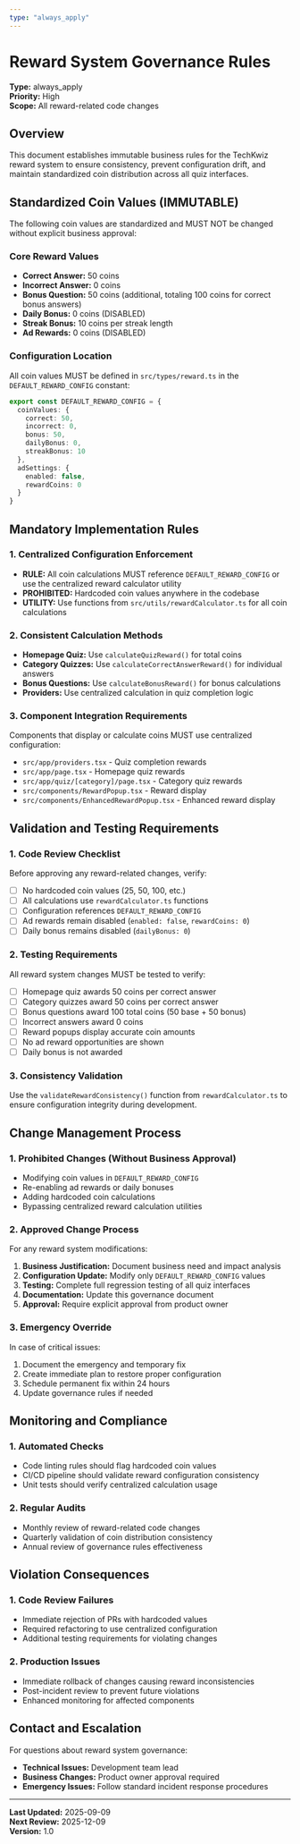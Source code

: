 ```yaml
---
type: "always_apply"
---
```


# Reward System Governance Rules

**Type:** always_apply  
**Priority:** High  
**Scope:** All reward-related code changes

## Overview

This document establishes immutable business rules for the TechKwiz reward system to ensure consistency, prevent configuration drift, and maintain standardized coin distribution across all quiz interfaces.

## Standardized Coin Values (IMMUTABLE)

The following coin values are standardized and MUST NOT be changed without explicit business approval:

### Core Reward Values
- **Correct Answer:** 50 coins
- **Incorrect Answer:** 0 coins  
- **Bonus Question:** 50 coins (additional, totaling 100 coins for correct bonus answers)
- **Daily Bonus:** 0 coins (DISABLED)
- **Streak Bonus:** 10 coins per streak length
- **Ad Rewards:** 0 coins (DISABLED)

### Configuration Location
All coin values MUST be defined in `src/types/reward.ts` in the `DEFAULT_REWARD_CONFIG` constant:

```typescript
export const DEFAULT_REWARD_CONFIG = {
  coinValues: {
    correct: 50,
    incorrect: 0,
    bonus: 50,
    dailyBonus: 0,
    streakBonus: 10
  },
  adSettings: {
    enabled: false,
    rewardCoins: 0
  }
}
```

## Mandatory Implementation Rules

### 1. Centralized Configuration Enforcement
- **RULE:** All coin calculations MUST reference `DEFAULT_REWARD_CONFIG` or use the centralized reward calculator utility
- **PROHIBITED:** Hardcoded coin values anywhere in the codebase
- **UTILITY:** Use functions from `src/utils/rewardCalculator.ts` for all coin calculations

### 2. Consistent Calculation Methods
- **Homepage Quiz:** Use `calculateQuizReward()` for total coins
- **Category Quizzes:** Use `calculateCorrectAnswerReward()` for individual answers
- **Bonus Questions:** Use `calculateBonusReward()` for bonus calculations
- **Providers:** Use centralized calculation in quiz completion logic

### 3. Component Integration Requirements
Components that display or calculate coins MUST use centralized configuration:
- `src/app/providers.tsx` - Quiz completion rewards
- `src/app/page.tsx` - Homepage quiz rewards  
- `src/app/quiz/[category]/page.tsx` - Category quiz rewards
- `src/components/RewardPopup.tsx` - Reward display
- `src/components/EnhancedRewardPopup.tsx` - Enhanced reward display

## Validation and Testing Requirements

### 1. Code Review Checklist
Before approving any reward-related changes, verify:
- [ ] No hardcoded coin values (25, 50, 100, etc.)
- [ ] All calculations use `rewardCalculator.ts` functions
- [ ] Configuration references `DEFAULT_REWARD_CONFIG`
- [ ] Ad rewards remain disabled (`enabled: false`, `rewardCoins: 0`)
- [ ] Daily bonus remains disabled (`dailyBonus: 0`)

### 2. Testing Requirements
All reward system changes MUST be tested to verify:
- [ ] Homepage quiz awards 50 coins per correct answer
- [ ] Category quizzes award 50 coins per correct answer
- [ ] Bonus questions award 100 total coins (50 base + 50 bonus)
- [ ] Incorrect answers award 0 coins
- [ ] Reward popups display accurate coin amounts
- [ ] No ad reward opportunities are shown
- [ ] Daily bonus is not awarded

### 3. Consistency Validation
Use the `validateRewardConsistency()` function from `rewardCalculator.ts` to ensure configuration integrity during development.

## Change Management Process

### 1. Prohibited Changes (Without Business Approval)
- Modifying coin values in `DEFAULT_REWARD_CONFIG`
- Re-enabling ad rewards or daily bonuses
- Adding hardcoded coin calculations
- Bypassing centralized reward calculation utilities

### 2. Approved Change Process
For any reward system modifications:
1. **Business Justification:** Document business need and impact analysis
2. **Configuration Update:** Modify only `DEFAULT_REWARD_CONFIG` values
3. **Testing:** Complete full regression testing of all quiz interfaces
4. **Documentation:** Update this governance document
5. **Approval:** Require explicit approval from product owner

### 3. Emergency Override
In case of critical issues:
1. Document the emergency and temporary fix
2. Create immediate plan to restore proper configuration
3. Schedule permanent fix within 24 hours
4. Update governance rules if needed

## Monitoring and Compliance

### 1. Automated Checks
- Code linting rules should flag hardcoded coin values
- CI/CD pipeline should validate reward configuration consistency
- Unit tests should verify centralized calculation usage

### 2. Regular Audits
- Monthly review of reward-related code changes
- Quarterly validation of coin distribution consistency
- Annual review of governance rules effectiveness

## Violation Consequences

### 1. Code Review Failures
- Immediate rejection of PRs with hardcoded values
- Required refactoring to use centralized configuration
- Additional testing requirements for violating changes

### 2. Production Issues
- Immediate rollback of changes causing reward inconsistencies
- Post-incident review to prevent future violations
- Enhanced monitoring for affected components

## Contact and Escalation

For questions about reward system governance:
- **Technical Issues:** Development team lead
- **Business Changes:** Product owner approval required
- **Emergency Issues:** Follow standard incident response procedures

---

**Last Updated:** 2025-09-09  
**Next Review:** 2025-12-09  
**Version:** 1.0
